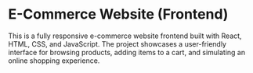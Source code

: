 # E-Commerce Website (Frontend)
This is a fully responsive e-commerce website frontend built with React, HTML, CSS, and JavaScript. The project showcases a user-friendly interface for browsing products, adding items to a cart, and simulating an online shopping experience.
